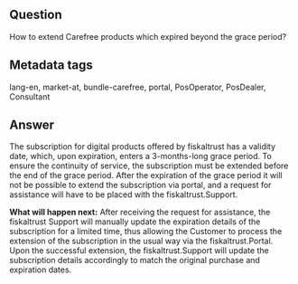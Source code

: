 ## Question

How to extend Carefree products which expired beyond the grace period?

## Metadata tags

lang-en, market-at, bundle-carefree, portal, PosOperator, PosDealer, Consultant

## Answer

The subscription for digital products offered by fiskaltrust has a validity date, which, upon expiration, enters a 3-months-long grace period. To ensure the continuity of service, the subscription must be extended before the end of the grace period. After the expiration of the grace period it will not be possible to extend the subscription via portal, and a request for assistance will have to be placed with the fiskaltrust.Support. 

**What will happen next:**
After receiving the request for assistance, the fiskaltrust Support will manually update the expiration details of the subscription for a limited time, thus allowing the Customer to process the extension of the subscription in the usual way via the fiskaltrust.Portal. Upon the successful extension, the fiskaltrust.Support will update the subscription details accordingly to match the original purchase and expiration dates.
